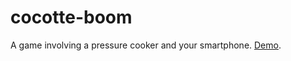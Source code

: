 # cocotte-boom
A game involving a pressure cooker and your smartphone. [Demo]([url](https://snipat.github.io/cocotte-boom/)https://snipat.github.io/cocotte-boom/).

